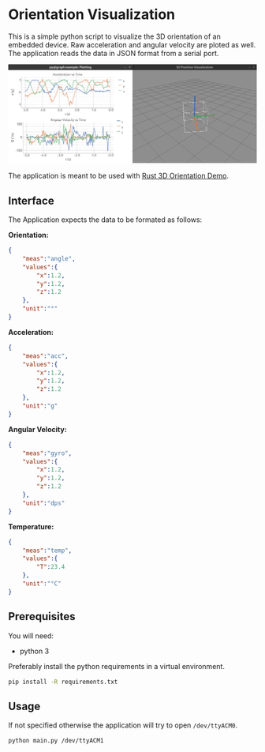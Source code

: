 # Orientation Visualization

This is a simple python script to visualize the 3D orientation of an embedded device. Raw acceleration and angular velocity are ploted as well. The application reads the data in JSON format from a serial port.

![demo](/doc/img/orientation-viz.png)

The application is meant to be used with [Rust 3D Orientation Demo](https://github.com/stefanluethi/rust-3d-orientation-demo).

## Interface

The Application expects the data to be formated as follows:

**Orientation:**
```json
{
    "meas":"angle",
    "values":{
        "x":1.2,
        "y":1.2,
        "z":1.2
    },
    "unit":"°"
}
```

**Acceleration:**
```json
{
    "meas":"acc",
    "values":{
        "x":1.2,
        "y":1.2,
        "z":1.2
    },
    "unit":"g"
}
```

**Angular Velocity:**
```json
{
    "meas":"gyro",
    "values":{
        "x":1.2,
        "y":1.2,
        "z":1.2
    },
    "unit":"dps"
}
```

**Temperature:**
```json
{
    "meas":"temp",
    "values":{
        "T":23.4
    },
    "unit":"°C"
}
```

## Prerequisites

You will need:
- python 3

Preferably install the python requirements in a virtual environment.

```sh
pip install -R requirements.txt
```

## Usage

If not specified otherwise the application will try to open `/dev/ttyACM0`.

```sh
python main.py /dev/ttyACM1
```

